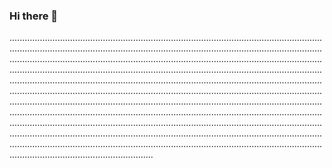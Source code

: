 ### Hi there 👋

.............................................................................................................................................................................................................................................................................................................................................................................................................................................................................................................................................................................................................................................................................................................................................................................................................................................................................................................................................................................................................................................................................................................................................................................................................................................................................................................................................................................................................................................................................